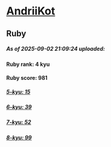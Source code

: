 # [AndriiKot](https://www.codewars.com/users/AndriiKot) 
## Ruby

##### As of 2025-09-02 21:09:24 uploaded:

#### Ruby rank: 4 kyu

#### Ruby score: 981

##### [5-kyu: 15](https://github.com/AndriiKot/Ruby__CodeWars/tree/main/kyu-5)

##### [6-kyu: 39](https://github.com/AndriiKot/Ruby__CodeWars/tree/main/kyu-6)

##### [7-kyu: 52](https://github.com/AndriiKot/Ruby__CodeWars/tree/main/kyu-7)

##### [8-kyu: 99](https://github.com/AndriiKot/Ruby__CodeWars/tree/main/kyu-8)

